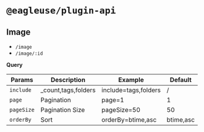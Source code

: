 # `@eagleuse/plugin-api`

## Image

- `/image`
- `/image/:id`

**Query**

| Params     | Description          | Example              | Default   |
| ---------- | -------------------- | -------------------- | --------- |
| `include`  | \_count,tags,folders | include=tags,folders | /         |
| `page`     | Pagination           | page=1               | 1         |
| `pageSize` | Pagination Size      | pageSize=50          | 50        |
| `orderBy`  | Sort                 | orderBy=btime,asc    | btime,asc |

